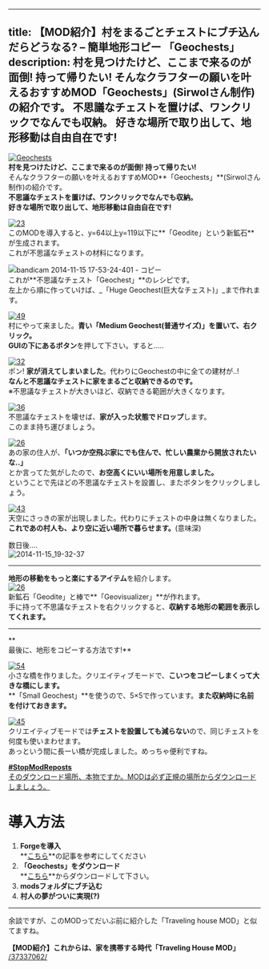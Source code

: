 
---
title: 【MOD紹介】村をまるごとチェストにブチ込んだらどうなる? – 簡単地形コピー 「Geochests」
description: 村を見つけたけど、ここまで来るのが面倒! 持って帰りたい!
 そんなクラフターの願いを叶えるおすすめMOD「Geochests」(Sirwolさん制作)の紹介です。
 不思議なチェストを置けば、ワンクリックでなんでも収納。
 好きな場所で取り出して、地形移動は自由自在です!
---

[![Geochests](https://cdn-ak.f.st-hatena.com/images/fotolife/s/sasigume/20210208/20210208162031.png)](#d/6/d63df524.png "Geochests")  
**村を見つけたけど、ここまで来るのが面倒! 持って帰りたい!**  
そんなクラフターの願いを叶えるおすすめMOD**「Geochests」**(Sirwolさん制作)の紹介です。  
**不思議なチェストを置けば、ワンクリックでなんでも収納。**  
**好きな場所で取り出して、地形移動は自由自在です!**

[![23](https://cdn-ak.f.st-hatena.com/images/fotolife/s/sasigume/20210208/20210208142920.png)](#6/a/6ac7af95.png "23")  
このMODを導入すると、y=64以上y=119以下に**「Geodite」という新鉱石**が生成されます。  
これが不思議なチェストの材料になります。

![bandicam 2014-11-15 17-53-24-401 - コピー](https://cdn-ak.f.st-hatena.com/images/fotolife/s/sasigume/20210208/20210208142311.jpg)  
これが**不思議なチェスト「Geochest」**のレシピです。  
左上から順に作っていけば、_「Huge Geochest(巨大なチェスト)」_まで作れます。

[![49](https://cdn-ak.f.st-hatena.com/images/fotolife/s/sasigume/20210208/20210208175443.png)](#f/2/f29d081a.png "49")  
村にやって来ました。**青い「Medium Geochest(普通サイズ)」**を置いて、右クリック。  
GUIの**下にあるボタン**を押して下さい。すると…..

[![32](https://cdn-ak.f.st-hatena.com/images/fotolife/s/sasigume/20210208/20210208124713.png)](#0/2/024197fa.png "32")  
ポン! **家が消えてしまいました**。代わりにGeochestの中に全ての建材が..!  
**なんと不思議なチェストに家をまるごと収納できるのです。**  
※不思議なチェストが大きいほど、収納できる範囲が大きくなります。

[![36](https://cdn-ak.f.st-hatena.com/images/fotolife/s/sasigume/20210208/20210208134256.png)](#4/0/4082c51a.png "36")  
不思議なチェストを壊せば、**家が入った状態でドロップ**します。  
このまま持ち運びましょう。

[![26](https://cdn-ak.f.st-hatena.com/images/fotolife/s/sasigume/20210208/20210208143420.png)](#6/e/6effbe20.png "26")  
あの家の住人が、**「いつか空飛ぶ家にでも住んで、忙しい農業から開放されたいな..」**  
とか言ってた気がしたので、**お空高くにいい場所を用意しました。**  
ということで先ほどの不思議なチェストを設置し、またボタンをクリックしましょう。

[![43](https://cdn-ak.f.st-hatena.com/images/fotolife/s/sasigume/20210208/20210208133738.png)](#3/a/3aee6906.png "43")  
天空にさっきの家が出現しました。代わりにチェストの中身は無くなりました。  
**これであの村人も、より空に近い場所で暮らせます。**(意味深)

数日後….  
![2014-11-15_19-32-37](https://cdn-ak.f.st-hatena.com/images/fotolife/s/sasigume/20210208/20210208175035.jpg)

---

**地形の移動をもっと楽にするアイテム**を紹介します。  
[![26](https://cdn-ak.f.st-hatena.com/images/fotolife/s/sasigume/20210208/20210208180518.png)](#f/c/fc30bd7b.png "26")  
新鉱石「Geodite」と棒で**「Geovisualizer」**が作れます。  
手に持って不思議なチェストを右クリックすると、**収納する地形の範囲を表示してくれます。**

---

**  
最後に、地形をコピーする方法です!**

[![54](https://cdn-ak.f.st-hatena.com/images/fotolife/s/sasigume/20210208/20210208155726.png)](#b/e/be2dfab8.png "54")  
小さな橋を作りました。クリエイティブモードで、**こいつをコピーしまくって大きな橋にします。**  
**「Small Geochest」**を使うので、5×5で作っています。**また収納時に名前を付けておきます。**

[![45](https://cdn-ak.f.st-hatena.com/images/fotolife/s/sasigume/20210208/20210208083538.png)](#3/4/347ba86e.png "45")  
クリエイティブモードでは**チェストを設置しても減らない**ので、同じチェストを何度も使いまわせます。  
あっという間に長ーい橋が完成しました。めっちゃ便利ですね。

[**#StopModReposts**  
そのダウンロード場所、本物ですか。MODは必ず正規の場所からダウンロードしましょう。](https://www.napoan.com/stop-mod-reposts/)

# 導入方法 

1.  **Forgeを導入**  
    **[こちら](/new-way-to-install-mod/)**の記事を参考にしてください
2.  **「Geochests」をダウンロード**  
    **[こちら](http://www.minecraftforum.net/forums/mapping-and-modding/minecraft-mods/2263411-geochests-v1-0-4-take-the-world-with-you)**からダウンロードして下さい。
3.  **modsフォルダにブチ込む** 
4.  **村人の夢がついに実現(?)**

---

余談ですが、このMODってだいぶ前に紹介した「Traveling house MOD」と似てますね。

**【MOD紹介】これからは、家を携帯する時代「Traveling House MOD」**  
[/37337062/](/37337062/)
